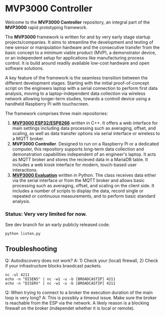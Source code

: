 # MVP3000 Controller

Welcome to the **MVP3000 Controller** repository, an integral part of the **MVP3000** rapid prototyping framework.

The **MVP3000** framework is written for and by very early stage startup projects/companies. It aims to streamline the development and testing of new sensor or manipulation hardware and the consecutive transfer from the basic concept to a minimum viable product (MVP), a demonstrator device, or an independent setup for applications like manufacturing process control. It is build around readily available low-cost hardware and open software solutions.

A key feature of the framework is the seamless transition between the different development stages. Starting with the initial proof-of-concept script on the engineers laptop with a serial connection to perform first data analysis, moving to a laptop-independent data collection via wireless network allowing longer-term studies, towards a controll device using a handheld Raspberry Pi with touchscreen.

The framework comprises three main repositories:
1.  **[MVP3000 ESP32/ESP8266](https://github.com/Production3000/mvp3000esp)** written in C++. It offers a web interface for main settings including data processing such as averaging, offset, and scaling, as well as data transfer options via serial interface or wireless to a MQTT broker.
2.  **MVP3000 Controller**. Designed to run on a Raspberry Pi or a dedicated computer, this repository supports long-term data collection and demonstration capabilities independent of an engineer's laptop. It acts as MQTT broker and stores the recieved data in a MariaDB table. It includes a web kiosk interface for modern, touch-based user interactions.
3.  **[MVP3000 Evaluation](https://github.com/Production3000/mvp3000evaluation)** written in Python. The class receives data either via the serial interface or from the MQTT broker and allows basic processing such as averaging, offset, and scaling on the client side. It includes a number of scripts to display the data, record single or repeated or continuous measurements, and to perform basic standard analysis.


### Status: Very very limited for now.

See dev branch for an early publicly released code.

    python listen.py


## Troubleshooting

Q: Autodiscovery does not work?
A: 1) Check your (local) firewall, 2) Check if your infrastructure blocks braodcast packets.

    nc -ul 4211
    echo -n "DISENS" | nc -w1 -u -b [BROADCASTIP] 4211
    echo -n "DISERV" | nc -w1 -u -b [BROADCASTIP] 4211

Q: When trying to connect to a broker the execution duration of the main loop is very long?
A: This is possibly a timeout issue. Make sure the broker is reachable from the ESP via the network. A likely reason is a blocking firewall on the broker (independet whether it is local or remote).
